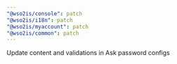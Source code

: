```yaml
---
"@wso2is/console": patch
"@wso2is/i18n": patch
"@wso2is/myaccount": patch
"@wso2is/common": patch
---
```


Update content and validations in Ask password configs
